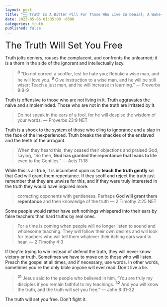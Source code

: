 ```yaml
---
layout: post
title: "🆓 Truth Is A Bitter Pill For Those Who Live In Denial; A Wake-up Call For Those Who've Been Sleepwalking Through Life." 
date: 2023-05-06 01:35:00 -0500
categories: truth
published: false
---
```


<span style="font-size:2.1em">The Truth Will Set You Free</span>

Truth jolts deniers, rouses the complacent, and confronts the unlearned; it is a thorn in the side of the ignorant and intellectually lazy.

> <sup style="font-weight:bold;">8</sup> “Do not correct a scoffer, lest he hate you; Rebuke a wise man, and he will love you. <sup style="font-weight:bold;">9</sup> Give instruction to a wise man, and he will be still wiser; Teach a just man, and he will increase in learning.” &mdash; Proverbs 9:8-9

Truth is offensive to those who are not living in it. Truth aggravates the naive and simpleminded. Those who are not in the truth are irritated by it.

> Do not speak in the ears of a fool, for he will despise the wisdom of your words. &mdash; Proverbs 23:9 NET

Truth is a shock to the system of those who cling to ignorance and a slap in the face of the inexperienced. Truth breaks the shackles of the enslaved and the teeth of the arrogant.

> When they heard this, they ceased their objections and praised God, saying, “So then, **God has granted the repentance that leads to life** even to the Gentiles.” &mdash; Acts 11:18

While this is all true, it is incumbent upon us to **teach the truth gently** so that God will grant them repentance. If they scoff and reject the truth just remember that they are unwise for this, and if they were truly interested in the truth they would have inquired more.

> correcting opponents with gentleness. Perhaps **God will grant them repentance** and then knowledge of the truth &mdash; 2 Timothy 2:25 NET

Some people would rather have soft nothings whispered into their ears by false teachers than hard truths by real ones.

> For a time is coming when people will no longer listen to sound and wholesome teaching. They will follow their own desires and will look for teachers who will tell them whatever their itching ears want to hear. &mdash; 2 Timothy 4:3

<!-- This ministry has proven and provided evidence for it's every position no matter how hard the teaching. There will always be those who would rather win arguments than defend the truth. Move on to other people in need. -->

If they're trying to win instead of defend the truth, they will never know victory or truth. Sometimes we have to move on to those who will listen. Preach the gospel at all times, and if necessary, use words. In other words, sometimes you're the only bible anyone will ever read. Don't live a lie.

> <sup style="font-weight:bold;">31</sup> Jesus said to the people who believed in him, “You are truly my disciples if you remain faithful to my teachings. <sup style="font-weight:bold;">32</sup> And you will know the truth, and the truth will set you free.” &mdash; John 8:31-32

The truth will set you free. Don't fight it.

<script>
    var refTagger = {
        settings: {
            bibleVersion: 'NLT'
        }
    }; 

    (function(d, t) {
        var n=d.querySelector('[nonce]');
        refTagger.settings.nonce = n && (n.nonce||n.getAttribute('nonce'));
        var g = d.createElement(t), s = d.getElementsByTagName(t)[0];
        g.src = 'https://api.reftagger.com/v2/RefTagger.js';
        g.nonce = refTagger.settings.nonce;
        s.parentNode.insertBefore(g, s);
    }(document, 'script'));
</script>